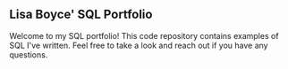 ## Lisa Boyce' SQL Portfolio

Welcome to my SQL portfolio! This code repository contains examples of SQL I've written. Feel free to take a look and reach out if you have any questions.
